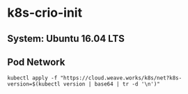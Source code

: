 # k8s-crio-init
## System: Ubuntu 16.04 LTS
## Pod Network
`kubectl apply -f "https://cloud.weave.works/k8s/net?k8s-version=$(kubectl version | base64 | tr -d '\n')"`
